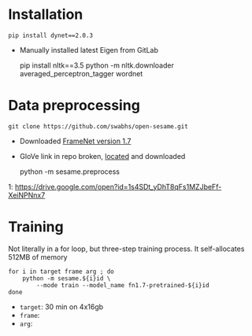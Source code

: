 # Installation

    pip install dynet==2.0.3

 - Manually installed latest Eigen from GitLab

    pip install nltk==3.5
    python -m nltk.downloader averaged_perceptron_tagger wordnet

# Data preprocessing

    git clone https://github.com/swabhs/open-sesame.git

 - Downloaded [FrameNet version 1.7](1)
 - GloVe link in repo broken,
    [located](https://nlp.stanford.edu/projects/glove/) and downloaded

    python -m sesame.preprocess

1: https://drive.google.com/open?id=1s4SDt_yDhT8qFs1MZJbeFf-XeiNPNnx7

# Training

Not literally in a for loop, but three-step training process. It self-allocates
512MB of memory

    for i in target frame arg ; do
        python -m sesame.${i}id \
            --mode train --model_name fn1.7-pretrained-${i}id
    done

 - `target`: 30 min on 4x16gb
 - `frame`:
 - `arg`: